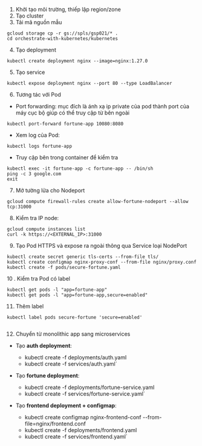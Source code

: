 
1. Khởi tạo môi trường, thiếp lập region/zone
2. Tạo cluster 
3. Tải mã nguồn mẫu
```
gcloud storage cp -r gs://spls/gsp021/* .
cd orchestrate-with-kubernetes/kubernetes

```
4. Tạo deployment
```
kubectl create deployment nginx --image=nginx:1.27.0

```
5. Tạo service
```
kubectl expose deployment nginx --port 80 --type LoadBalancer

```

6.  Tương tác với Pod
- Port forwarding: mục đích là ánh xạ ip private của pod thành port của máy cục bộ giúp có thể truy cập từ bên ngoài
```
kubectl port-forward fortune-app 10080:8080

```
- Xem log của Pod:
```
kubectl logs fortune-app

```
- Truy cập bên trong container để kiểm tra
```
kubectl exec -it fortune-app -c fortune-app -- /bin/sh
ping -c 3 google.com
exit

```
7. Mở tường lửa cho Nodeport
```
gcloud compute firewall-rules create allow-fortune-nodeport --allow tcp:31000

```
8. Kiểm tra IP node:
```
gcloud compute instances list
curl -k https://<EXTERNAL_IP>:31000

```
9. Tạo Pod HTTPS và expose ra ngoài thông qua Service loại NodePort
```
kubectl create secret generic tls-certs --from-file tls/
kubectl create configmap nginx-proxy-conf --from-file nginx/proxy.conf
kubectl create -f pods/secure-fortune.yaml

```
10 . Kiểm tra Pod có label
```
kubectl get pods -l "app=fortune-app"
kubectl get pods -l "app=fortune-app,secure=enabled"

```
11. Thêm label
```
kubectl label pods secure-fortune 'secure=enabled'


```

12. Chuyển từ monolithic app sang microservices

- Tạo **auth deployment**:
	- kubectl create -f deployments/auth.yaml 
	- kubectl create -f services/auth.yaml`
    
- Tạo **fortune deployment**:
	- kubectl create -f deployments/fortune-service.yaml
	- kubectl create -f services/fortune-service.yaml`
    
- Tạo **frontend deployment + configmap**:
	- kubectl create configmap nginx-frontend-conf --from-file=nginx/frontend.conf 
	- kubectl create -f deployments/frontend.yaml 
	- kubectl create -f services/frontend.yaml`